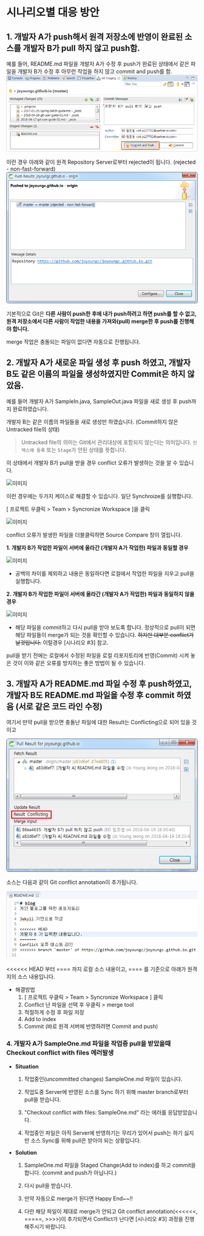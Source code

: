 # 시나리오별 대응 방안 

## 1. 개발자 A가 push해서 원격 저장소에 반영이 완료된 소스를 개발자 B가 pull 하지 않고 push함.

예를 들어, README.md 파일을 개발자 A가 수정 후 push가 완료된 상태에서 같은 파일을 개발자 B가 수정 후 아무런 작업을 하지 않고 commit and push를 함.
![이미지](../images/git-user-guide-024.png) 


이런 경우 아래와 같이 원격 Repository Server로부터 rejected이 됩니다. (rejected - non-fast-forward)
![이미지](../images/git-user-guide-025.png) 

기본적으로 Git은 **다른 사람이 push한 후에 내가 push하려고 하면 push를 할 수 없고, 원격 저장소에서 다른 사람이 작업한 내용을 가져와(pull) merge한 후 push를 진행해야 합니다.**

merge 작업은 충돌되는 파일이 없다면 자동으로 진행됩니다. 


## 2. 개발자 A가 새로운 파일 생성 후 push 하였고, 개발자 B도 같은 이름의 파일을 생성하였지만  Commit은 하지 않았음.

예를 들어 개발자 A가 SampleIn.java, SampleOut.java 파일을 새로 생성 후 push까지 완료하였습니다.

개발자 B는 같은 이름의 파일들을 새로 생성만 하였습니다. (Commit하지 않은 Untracked file의 상태)
> Untracked file의 의미는 Git에서 관리대상에 포함되지 않는다는 의미입니다. `인덱스에 등록` 또는 `Stage`가 안된 상태를 뜻합니다.

이 상태에서 개발자 B가 pull을 받을 경우 conflict 오류가 발생하는 것을 알 수 있습니다. 

![이미지](../images/git-user-guide-105.png)

이런 경우에는 두가지 케이스로 해결할 수 있습니다. 일단 Synchroize를 실행합니다. 

[ 프로젝트 우클릭 > Team > Syncronize Workspace ]을 클릭

![이미지](../images/git-user-guide-104.png)


conflict 오류가 발생한 파일을 더블클릭하면 Source Compare 창이 열립니다.

 **1. 개발자 B가 작업한 파일이 서버에 올라간 (개발자 A가 작업한) 파일과 동일할 경우** 

![이미지](../images/git-user-guide-106.png) 

   - 공백의 차이를 제외하고 내용은 동일하다면 로컬에서 작업한 파일을 지우고 pull을 실행합니다. 

 **2. 개발자 B가 작업한 파일이 서버에 올라간 (개발자 A가 작업한) 파일과 동일하지 않을 경우**

 ![이미지](../images/git-user-guide-107.png) 

   - 해당 파일을 commit하고 다시 pull을 받아 보도록 합니다. 
     정상적으로 pull이 되면 해당 파일들이 merge가 되는 것을 확인할 수 있습니다. ~~하지만 대부분 conflict가 날것입니다.~~ 이럴경우 [시나리오 #3] 참고.

pull을 받기 전에는 로컬에서 수정된 파일을 로컬 리포지토리에 반영(Commit) 시켜 놓은 것이 이와 같은 오류를 방지하는 좋은 방법이 될 수 있습니다.



## 3. 개발자 A가 README.md 파일 수정 후 push하였고, 개발자 B도 README.md 파일을 수정 후 commit 하였음 (서로 같은 코드 라인 수정)

여기서 만약 pull을 받으면 충돌난 파일에 대한 Result는 Conflicting으로 되어 있을 것이고

![이미지](../images/git-user-guide-026.png) 


소스는 다음과 같이 Git conflict annotation이 추가됩니다.

![이미지](../images/git-user-guide-027.png) 

<<<<<< HEAD 부터 ==== 까지 로컬 소스 내용이고, ==== 를 기준으로 아래가 원격지의 소스 내용입니다.

- 해결방법
  1. [ 프로젝트 우클릭 > Team > Syncronize Workspace ] 클릭
  2. Conflict 난 파일을 선택 후 우클릭 > merge tool
  3. 적절하게 수정 후 파일 저장
  4. Add to index
  5. Commit (바로 원격 서버에 반영하려면 Commit and push)


### 4. 개발자 A가 SampleOne.md 파일을 작업중 pull을 받았을때 Checkout conflict with files 에러발생

- **Situation**
  1. 작업중인(uncommitted changes) SampleOne.md 파일이 있습니다. 

  2. 작업도중 Server에 반영된 소스를 Sync 하기 위해 master branch로부터 pull을 받습니다. 

  3. "Checkout conflict with files: SampleOne.md" 라는 에러를 응답받았습니다. 

  4. 작업중인 파일은 아직 Server에 반영하기는 무리가 있어서 push는 하기 싫지만 소스 Sync를 위해 pull은 받아야 되는 상황입니다. 

- **Solution**
  1. SampleOne.md 파일을 Staged Change(Add to index)를 하고 commit을 합니다. (commit and push가 아닙니다.)

  2. 다시 pull을 받습니다. 

  3. 만약 자동으로 merge가 된다면 Happy End~~!!

  4. 다만 해당 파일이 제대로 merge가 안되고 Git conflict annotation(<<<<<<, =====, >>>>)이 추가되면서 Conflict가 난다면 [시나리오 #3] 과정을 진행해주시기 바랍니다.
